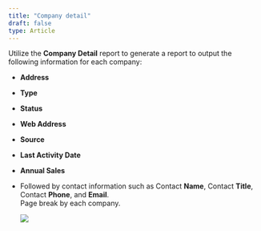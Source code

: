```yaml
---
title: "Company detail"
draft: false
type: Article
---
```



Utilize the **Company Detail** report to generate a report to output the following information for each company:
* **Address** 
* **Type**
* **Status** 
* **Web Address** 
* **Source**
* **Last Activity Date** 
* **Annual Sales** 
* Followed by contact information such as Contact **Name**, Contact **Title**, Contact **Phone**, and **Email**.  
Page break by each company.  

    ![](/Modules/assets/Images/002-report-template.png)

